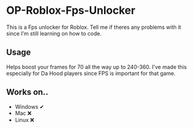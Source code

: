 # OP-Roblox-Fps-Unlocker
This is a Fps unlocker for Roblox. Tell me if theres any problems with it since I'm still learning on how to code.

## Usage
Helps boost your frames for 70 all the way up to 240-360. I've made this especially for Da Hood players since FPS is important for that game.

## Works on..
* Windows ✔
* Mac ❌
* Linux ❌
